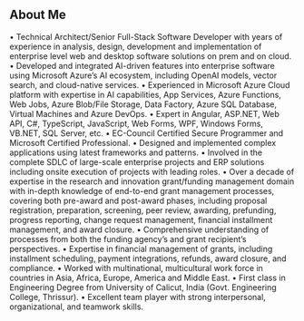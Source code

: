 ## About Me

• Technical Architect/Senior Full-Stack Software Developer with years of experience in analysis, design, development and implementation of enterprise level web and desktop software solutions on prem and on cloud.
• Developed and integrated AI-driven features into enterprise software using Microsoft Azure’s AI ecosystem, including OpenAI models, vector search, and cloud-native services.
• Experienced in Microsoft Azure Cloud platform with expertise in AI capabilities, App Services, Azure Functions, Web Jobs, Azure Blob/File Storage, Data Factory, Azure SQL Database, Virtual Machines and Azure DevOps.
• Expert in Angular, ASP.NET, Web API, C#, TypeScript, JavaScript, Web Forms, WPF, Windows Forms, VB.NET, SQL Server, etc.
• EC-Council Certified Secure Programmer and Microsoft Certified Professional.
• Designed and implemented complex applications using latest frameworks and patterns.
• Involved in the complete SDLC of large-scale enterprise projects and ERP solutions including onsite execution of projects with leading roles.
• Over a decade of expertise in the research and innovation grant/funding management domain with in-depth knowledge of end-to-end grant management processes, covering both pre-award and post-award phases, including proposal registration, preparation, screening, peer review, awarding, prefunding, progress reporting, change request management, financial installment management, and award closure.
• Comprehensive understanding of processes from both the funding agency’s and grant recipient’s perspectives.
• Expertise in financial management of grants, including installment scheduling, payment integrations, refunds, award closure, and compliance.
• Worked with multinational, multicultural work force in countries in Asia, Africa, Europe, America and Middle East.
• First class in Engineering Degree from University of Calicut, India (Govt. Engineering College, Thrissur).
• Excellent team player with strong interpersonal, organizational, and teamwork skills.
